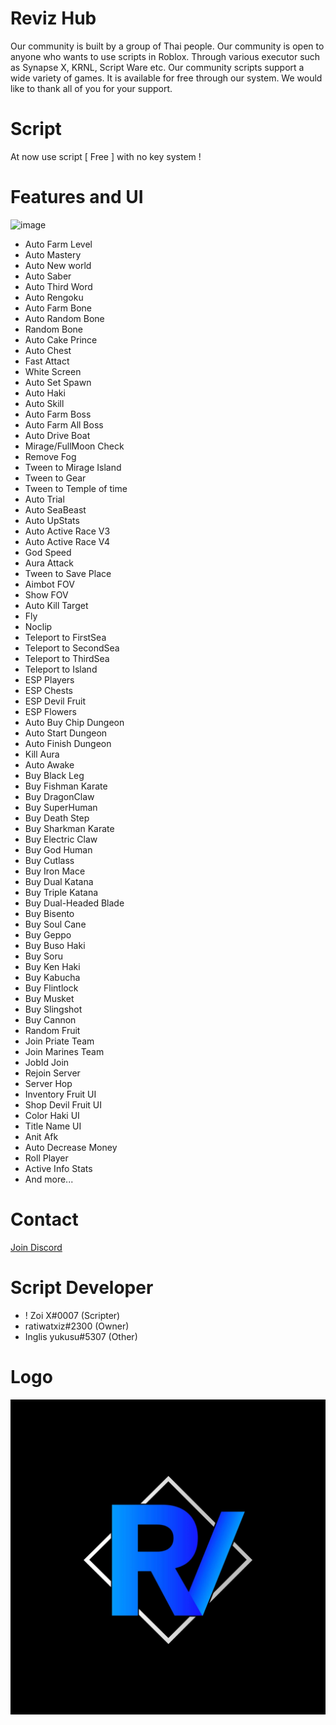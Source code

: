 # Reviz Hub
Our community is built by a group of Thai people. Our community is open to anyone who wants to use scripts in Roblox. Through various executor such as Synapse X, KRNL, Script Ware etc. Our community scripts support a wide variety of games. It is available for free through our system. We would like to thank all of you for your support.
# Script
At now use script [ Free ] with no key system !
# Features and UI
![image](https://cdn.discordapp.com/attachments/1093814269985947649/1097508781027508365/image.png)
- Auto Farm Level
- Auto Mastery
- Auto New world
- Auto Saber 
- Auto Third Word 
- Auto Rengoku
- Auto Farm Bone
- Auto Random Bone
- Random Bone
- Auto Cake Prince
- Auto Chest
- Fast Attact
- White Screen
- Auto Set Spawn
- Auto Haki
- Auto Skill
- Auto Farm Boss
- Auto Farm All Boss
- Auto Drive Boat
- Mirage/FullMoon Check
- Remove Fog
- Tween to Mirage Island
- Tween to Gear
- Tween to Temple of time
- Auto Trial
- Auto SeaBeast
- Auto UpStats
- Auto Active Race V3
- Auto Active Race V4
- God Speed
- Aura Attack
- Tween to Save Place
- Aimbot FOV
- Show FOV
- Auto Kill Target
- Fly
- Noclip
- Teleport to FirstSea
- Teleport to SecondSea
- Teleport to ThirdSea
- Teleport to Island
- ESP Players
- ESP Chests
- ESP Devil Fruit
- ESP Flowers
- Auto Buy Chip Dungeon
- Auto Start Dungeon
- Auto Finish Dungeon
- Kill Aura
- Auto Awake
- Buy Black Leg
- Buy Fishman Karate
- Buy DragonClaw
- Buy SuperHuman
- Buy Death Step
- Buy Sharkman Karate
- Buy Electric Claw
- Buy God Human
- Buy Cutlass
- Buy Iron Mace
- Buy Dual Katana
- Buy Triple Katana
- Buy Dual-Headed Blade
- Buy Bisento
- Buy Soul Cane
- Buy Geppo
- Buy Buso Haki
- Buy Soru
- Buy Ken Haki
- Buy Kabucha
- Buy Flintlock
- Buy Musket
- Buy Slingshot
- Buy Cannon
- Random Fruit
- Join Priate Team
- Join Marines Team
- JobId Join
- Rejoin Server
- Server Hop
- Inventory Fruit UI
- Shop Devil Fruit UI
- Color Haki UI
- Title Name UI
- Anit Afk
- Auto Decrease Money
- Roll Player
- Active Info Stats
- And more...
# Contact
[Join Discord](https://discord.gg/9vw7emS3vZ)
# Script Developer
- ! Zoi X#0007 (Scripter)
- ratiwatxiz#2300 (Owner)
- Inglis yukusu#5307 (Other)
# Logo
![image](https://raw.githubusercontent.com/ZoiIntra/Reviz/main/Reviz.png)
